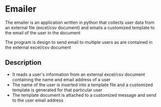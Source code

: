 # Emailer

The emailer is an application written in python that collects user data from an external file (excel/csv document) and emails a customized template to the email of the user in the document

The program is design to send email to multiple users as are contained in the external excel/csv document

## Description
- It reads a user's information from an external excel/csv document containing the name and email address of a user
- The name of the user is inserted into a template file and a customized template is generated for that particular user
- The template document is attached to a customized message and send to the user email address

